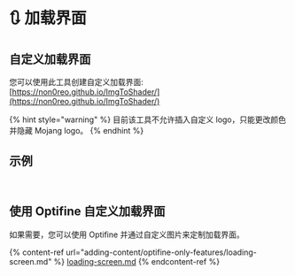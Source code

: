 # 🔃 加载界面

## 自定义加载界面

您可以使用此工具创建自定义加载界面: [https://non0reo.github.io/ImgToShader/](https://non0reo.github.io/ImgToShader/)

{% hint style="warning" %}
目前该工具不允许插入自定义 logo，只能更改颜色并隐藏 Mojang logo。
{% endhint %}

## 示例

<figure><img src="../.gitbook/assets/image (27).png" alt=""><figcaption></figcaption></figure>

<figure><img src="../.gitbook/assets/image (31).png" alt=""><figcaption></figcaption></figure>

## 使用 Optifine 自定义加载界面

如果需要，您可以使用 Optifine 并通过自定义图片来定制加载界面。

{% content-ref url="adding-content/optifine-only-features/loading-screen.md" %}
[loading-screen.md](adding-content/optifine-only-features/loading-screen.md)
{% endcontent-ref %}
